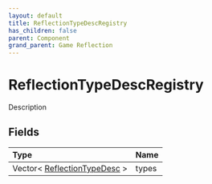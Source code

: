 ```yaml
---
layout: default
title: ReflectionTypeDescRegistry
has_children: false
parent: Component
grand_parent: Game Reflection
---
```

# ReflectionTypeDescRegistry
Description 

## Fields

| Type | Name |
|:----------|:--------------|
| Vector< [ReflectionTypeDesc](/riftbreaker-wiki/docs/game-reflection/components/reflection_type_desc/) > | types |

